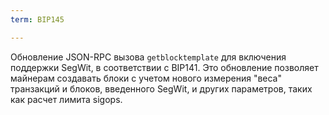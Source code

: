 ```yaml
---
term: BIP145

---
```

Обновление JSON-RPC вызова `getblocktemplate` для включения поддержки SegWit, в соответствии с BIP141. Это обновление позволяет майнерам создавать блоки с учетом нового измерения "веса" транзакций и блоков, введенного SegWit, и других параметров, таких как расчет лимита sigops.
